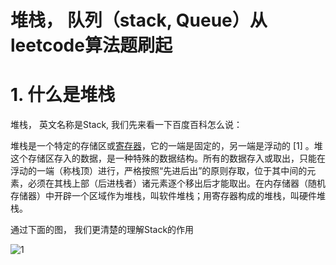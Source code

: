 # 堆栈， 队列（stack, Queue）从leetcode算法题刷起

# 1. 什么是堆栈

堆栈， 英文名称是Stack, 我们先来看一下百度百科怎么说：

堆栈是一个特定的存储区或[寄存器](https://baike.baidu.com/item/寄存器/187682)，它的一端是固定的，另一端是浮动的 [1] 。堆这个存储区存入的数据，是一种特殊的数据结构。所有的数据存入或取出，只能在浮动的一端（称栈顶）进行，严格按照“先进后出”的原则存取，位于其中间的元素，必须在其栈上部（后进栈者）诸元素逐个移出后才能取出。在内存储器（随机存储器）中开辟一个区域作为堆栈，叫软件堆栈；用寄存器构成的堆栈，叫硬件堆栈。



通过下面的图， 我们更清楚的理解Stack的作用

![1](E:\stormling\leetcode\�{�l{��\XhRh�\1.jpg)

